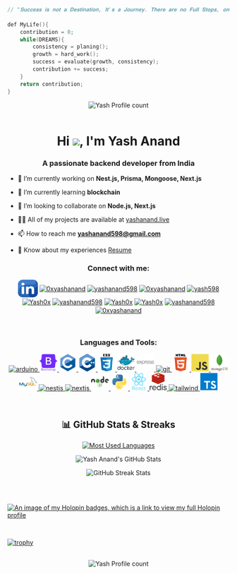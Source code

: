 ```cpp
// "𝐒𝐮𝐜𝐜𝐞𝐬𝐬 𝐢𝐬 𝐧𝐨𝐭 𝐚 𝐃𝐞𝐬𝐭𝐢𝐧𝐚𝐭𝐢𝐨𝐧, 𝐈𝐭'𝐬 𝐚 𝐉𝐨𝐮𝐫𝐧𝐞𝐲. 𝐓𝐡𝐞𝐫𝐞 𝐚𝐫𝐞 𝐧𝐨 𝐅𝐮𝐥𝐥 𝐒𝐭𝐨𝐩𝐬, 𝐨𝐧𝐥𝐲 𝐂𝐨𝐦𝐦𝐚𝐬."

def MyLife(){
    contribution = 0;
    while(DREAMS){
        consistency = planing();
        growth = hard_work();
        success = evaluate(growth, consistency);
        contribution += success;
    }
    return contribution;
}

```

<!--profile visit count-->

<div align="center">
    <img src="https://komarev.com/ghpvc/?username=0xYashAnand&style=for-the-badge" alt="Yash Profile count" />

<!-- ![visitors](https://visitor-badge.laobi.icu/badge?page_id=0xYashAnand.0xYashAnand&label=Profile%20views&color=0e75b6&style=flat) -->

</div>

</br>

<h1 align="center">Hi <img src="https://github.com/TheDudeThatCode/TheDudeThatCode/blob/master/Assets/Hi.gif" width="29px">, I'm Yash Anand</h1>

<h3 align="center">A passionate backend developer from India</h3>
<!-- 
Connect with me
<p align="center">
<a href="http://www.linkedin.com/in/0xYashAnand" target="blank"><img align="center" src="img/linkedin.png" alt="0xYashAnand" height="40" width="40" /></a>
 <a href="https://twitter.com/0xYashAnand" target="blank"><img align="center" src="img/twitter.png" alt="" height="40" width="40" /></a> -->
<!-- <a href="https://instagram.com/0xYashAnand" target="blank"><img align="center" src="https://raw.githubusercontent.com/rahuldkjain/github-profile-readme-generator/master/src/images/icons/Social/instagram.svg" alt="0xYashAnand" height="40" width="40" /></a> -->
<!-- <a href="https://leetcode.com/Yash0x/" target="blank"><img align="center" src="img/-your-coding-skills-and-quickly-.png" alt="0xYd" height="40" width="40" /></a> -->
<!-- <a href="https://codeforces.com/profile/Yash0x" target="blank"><img align="center" src="img/codeforces.-programming-.png" alt="Yash0x" height="40" width="40" /></a> -->
<!-- <a href="https://www.codechef.com/users/Yash0x" target="blank"><img align="center" src="img/icons8-codechef-240.png" alt="Yash0x" height="40" width="40" /></a> 
<br/><br/> -->

- 🔭 I’m currently working on **Nest.js, Prisma, Mongoose, Next.js**

- 🌱 I’m currently learning **blockchain**

- 👯 I’m looking to collaborate on **Node.js, Next.js**

- 👨‍💻 All of my projects are available at [yashanand.live](https://yashanand.live/)

- 📫 How to reach me **yashanand598@gmail.com**

- 📄 Know about my experiences [Resume](https://drive.google.com/file/d/1OeAIN7nzguIWttYfnW_NP2txF4Gi1gJA/view?usp=sharing)

<h3 align="center">Connect with me:</h3>
<p align="center">
<!-- <a href="https://codepen.io/0xyashanand" target="blank"><img align="center" src="https://raw.githubusercontent.com/rahuldkjain/github-profile-readme-generator/master/src/images/icons/Social/codepen.svg" alt="0xyashanand" height="40" width="45" /></a> -->
<!-- <a href="https://dev.to/0xyashanand" target="blank"><img align="center" src="https://raw.githubusercontent.com/rahuldkjain/github-profile-readme-generator/master/src/images/icons/Social/devto.svg" alt="0xyashanand" height="40" width="45" /></a>
<a href="https://twitter.com/0xyashanand" target="blank"><img align="center" src="https://raw.githubusercontent.com/rahuldkjain/github-profile-readme-generator/master/src/images/icons/Social/twitter.svg" alt="0xyashanand" height="40" width="45" /></a> -->
<!-- <a href="https://linkedin.com/in/0xyashanand" target="blank"><img align="center" src="https://raw.githubusercontent.com/rahuldkjain/github-profile-readme-generator/master/src/images/icons/Social/linked-in-alt.svg" alt="0xyashanand" height="40" width="45" /></a> -->
<a href="http://www.linkedin.com/in/0xYashAnand" target="blank"><img align="center" src="img/linkedin.png" alt="0xYashAnand" height="40" width="45" /></a>
<a href="https://stackoverflow.com/users/15593818/yash-anand" target="blank"><img align="center" src="https://raw.githubusercontent.com/rahuldkjain/github-profile-readme-generator/master/src/images/icons/Social/stack-overflow.svg" alt="0xyashanand" height="40" width="45" /></a>
<!-- <a href="https://codesandbox.com/0xyashanand" target="blank"><img align="center" src="https://raw.githubusercontent.com/rahuldkjain/github-profile-readme-generator/master/src/images/icons/Social/codesandbox.svg" alt="0xyashanand" height="40" width="45" /></a> -->
<a href="https://kaggle.com/yashanand598" target="blank"><img align="center" src="https://raw.githubusercontent.com/rahuldkjain/github-profile-readme-generator/master/src/images/icons/Social/kaggle.svg" alt="yashanand598" height="40" width="45" /></a>
<a href="https://instagram.com/0xyashanand" target="blank"><img align="center" src="https://raw.githubusercontent.com/rahuldkjain/github-profile-readme-generator/master/src/images/icons/Social/instagram.svg" alt="0xyashanand" height="40" width="45" /></a>
<!-- <a href="https://dribbble.com/0xyashanand" target="blank"><img align="center" src="https://raw.githubusercontent.com/rahuldkjain/github-profile-readme-generator/master/src/images/icons/Social/dribbble.svg" alt="0xyashanand" height="40" width="45" /></a> -->
<a href="https://www.behance.net/yash598" target="blank"><img align="center" src="https://raw.githubusercontent.com/rahuldkjain/github-profile-readme-generator/master/src/images/icons/Social/behance.svg" alt="yash598" height="40" width="45" /></a>
<!-- <a href="https://hashnode.com/0xyashanand" target="blank"><img align="center" src="https://raw.githubusercontent.com/rahuldkjain/github-profile-readme-generator/master/src/images/icons/Social/hashnode.svg" alt="0xyashanand" height="40" width="45" /></a> -->
<!-- <a href="https://medium.com/0xyashanand" target="blank"><img align="center" src="https://raw.githubusercontent.com/rahuldkjain/github-profile-readme-generator/master/src/images/icons/Social/medium.svg" alt="0xyashanand" height="40" width="45" /></a> -->
<!-- <a href="https://www.youtube.com/c/0xyashanand" target="blank"><img align="center" src="https://raw.githubusercontent.com/rahuldkjain/github-profile-readme-generator/master/src/images/icons/Social/youtube.svg" alt="0xyashanand" height="40" width="45" /></a> -->
<a href="https://www.codechef.com/users/Yash0x" target="blank"><img align="center" src="https://cdn.jsdelivr.net/npm/simple-icons@3.1.0/icons/codechef.svg" alt="Yash0x" height="40" width="45" /></a> 
<a href="https://www.hackerrank.com/yashanand598" target="blank"><img align="center" src="https://raw.githubusercontent.com/rahuldkjain/github-profile-readme-generator/master/src/images/icons/Social/hackerrank.svg" alt="yashanand598" height="40" width="45" /></a>
<a href="https://codeforces.com/profile/Yash0x" target="blank"><img align="center" src="https://raw.githubusercontent.com/rahuldkjain/github-profile-readme-generator/master/src/images/icons/Social/codeforces.svg" alt="Yash0x" height="40" width="45" /></a>
<a href="https://www.leetcode.com/Yash0x" target="blank"><img align="center" src="https://raw.githubusercontent.com/rahuldkjain/github-profile-readme-generator/master/src/images/icons/Social/leet-code.svg" alt="Yash0x" height="40" width="45" /></a>
<!-- <a href="https://www.hackerearth.com/0xyashanand" target="blank"><img align="center" src="https://raw.githubusercontent.com/rahuldkjain/github-profile-readme-generator/master/src/images/icons/Social/hackerearth.svg" alt="0xyashanand" height="40" width="45" /></a> -->
<a href="https://auth.geeksforgeeks.org/user/yashanand598" target="blank"><img align="center" src="https://raw.githubusercontent.com/rahuldkjain/github-profile-readme-generator/master/src/images/icons/Social/geeks-for-geeks.svg" alt="yashanand598" height="40" width="45" /></a>
<!-- <a href="https://www.topcoder.com/members/0xyashanand" target="blank"><img align="center" src="https://raw.githubusercontent.com/rahuldkjain/github-profile-readme-generator/master/src/images/icons/Social/topcoder.svg" alt="0xyashanand" height="40" width="45" /></a> -->
<a href="/0xyashanand" target="blank"><img align="center" src="https://raw.githubusercontent.com/rahuldkjain/github-profile-readme-generator/master/src/images/icons/Social/rss.svg" alt="0xyashanand" height="40" width="45" /></a>
</p>
<br/>
<h3 align="center">Languages and Tools:</h3>
<p align="center"> <a href="https://www.arduino.cc/" target="_blank" rel="noreferrer"> <img src="https://cdn.worldvectorlogo.com/logos/arduino-1.svg" alt="arduino" width="40" height="40"/> </a> <a href="https://getbootstrap.com" target="_blank" rel="noreferrer"> <img src="https://raw.githubusercontent.com/devicons/devicon/master/icons/bootstrap/bootstrap-plain-wordmark.svg" alt="bootstrap" width="40" height="40"/> </a> <a href="https://www.cprogramming.com/" target="_blank" rel="noreferrer"> <img src="https://raw.githubusercontent.com/devicons/devicon/master/icons/c/c-original.svg" alt="c" width="40" height="40"/> </a> <a href="https://www.w3schools.com/cpp/" target="_blank" rel="noreferrer"> <img src="https://raw.githubusercontent.com/devicons/devicon/master/icons/cplusplus/cplusplus-original.svg" alt="cplusplus" width="40" height="40"/> </a> <a href="https://www.w3schools.com/css/" target="_blank" rel="noreferrer"> <img src="https://raw.githubusercontent.com/devicons/devicon/master/icons/css3/css3-original-wordmark.svg" alt="css3" width="40" height="40"/> </a> <a href="https://www.docker.com/" target="_blank" rel="noreferrer"> <img src="https://raw.githubusercontent.com/devicons/devicon/master/icons/docker/docker-original-wordmark.svg" alt="docker" width="40" height="40"/> </a> <a href="https://expressjs.com" target="_blank" rel="noreferrer"> <img src="https://raw.githubusercontent.com/devicons/devicon/master/icons/express/express-original-wordmark.svg" alt="express" width="40" height="40"/> </a> <a href="https://git-scm.com/" target="_blank" rel="noreferrer"> <img src="https://www.vectorlogo.zone/logos/git-scm/git-scm-icon.svg" alt="git" width="40" height="40"/> </a> <a href="https://www.w3.org/html/" target="_blank" rel="noreferrer"> <img src="https://raw.githubusercontent.com/devicons/devicon/master/icons/html5/html5-original-wordmark.svg" alt="html5" width="40" height="40"/> </a> <a href="https://developer.mozilla.org/en-US/docs/Web/JavaScript" target="_blank" rel="noreferrer"> <img src="https://raw.githubusercontent.com/devicons/devicon/master/icons/javascript/javascript-original.svg" alt="javascript" width="40" height="40"/> </a> <a href="https://www.mongodb.com/" target="_blank" rel="noreferrer"> <img src="https://raw.githubusercontent.com/devicons/devicon/master/icons/mongodb/mongodb-original-wordmark.svg" alt="mongodb" width="40" height="40"/> </a> <a href="https://www.mysql.com/" target="_blank" rel="noreferrer"> <img src="https://raw.githubusercontent.com/devicons/devicon/master/icons/mysql/mysql-original-wordmark.svg" alt="mysql" width="40" height="40"/> </a> <a href="https://nestjs.com/" target="_blank" rel="noreferrer"> <img src="https://cdn.worldvectorlogo.com/logos/nestjs.svg" alt="nestjs" width="40" height="40"/> </a> <a href="https://nextjs.org/" target="_blank" rel="noreferrer"> <img src="https://cdn.worldvectorlogo.com/logos/nextjs-2.svg" alt="nextjs" width="40" height="40"/> </a> <a href="https://nodejs.org" target="_blank" rel="noreferrer"> <img src="https://raw.githubusercontent.com/devicons/devicon/master/icons/nodejs/nodejs-original-wordmark.svg" alt="nodejs" width="40" height="40"/> </a> <a href="https://www.python.org" target="_blank" rel="noreferrer"> <img src="https://raw.githubusercontent.com/devicons/devicon/master/icons/python/python-original.svg" alt="python" width="40" height="40"/> </a> <a href="https://reactjs.org/" target="_blank" rel="noreferrer"> <img src="https://raw.githubusercontent.com/devicons/devicon/master/icons/react/react-original-wordmark.svg" alt="react" width="40" height="40"/> </a> <a href="https://redis.io" target="_blank" rel="noreferrer"> <img src="https://raw.githubusercontent.com/devicons/devicon/master/icons/redis/redis-original-wordmark.svg" alt="redis" width="40" height="40"/> </a> <a href="https://tailwindcss.com/" target="_blank" rel="noreferrer"> <img src="https://www.vectorlogo.zone/logos/tailwindcss/tailwindcss-icon.svg" alt="tailwind" width="40" height="40"/> </a> <a href="https://www.typescriptlang.org/" target="_blank" rel="noreferrer"> <img src="https://raw.githubusercontent.com/devicons/devicon/master/icons/typescript/typescript-original.svg" alt="typescript" width="40" height="40"/> </a> </p>

<div align="center">
<br/>

## 📊 GitHub Stats & Streaks

<!-- Most Used Languages -->
<a href="https://github.com/anuraghazra/convoychat">
  <img height=200 src="https://github-readme-stats.vercel.app/api/top-langs?username=0xYashAnand&layout=compact&langs_count=8&card_width=320" alt="Most Used Languages" />
</a>

<br/>

<!-- GitHub Stats -->

![Yash Anand's GitHub Stats](https://github-readme-stats.vercel.app/api?username=0xYashAnand&show_icons=true&hide_border=true&rank_icon=github)

<!-- GitHub Streak -->
<img src="https://github-readme-streak-stats.herokuapp.com/?user=0xYashAnand&hide_border=true" alt="GitHub Streak Stats" />

</div>

<br/><br/>

<!--Holopin Badges-->

[![An image of my Holopin badges, which is a link to view my full Holopin profile](https://holopin.me/0xyash)](https://holopin.io/@0xyash)

<br/>

[![trophy](https://github-profile-trophy.vercel.app/?username=0xyashanand&theme=onedark)](https://github.com/0xyashanand)

<br/>

<!--profile visit count-->

<div align="center">
    <img src="https://komarev.com/ghpvc/?username=0xYashAnand&style=for-the-badge" alt="Yash Profile count" />

<!-- ![visitors](https://visitor-badge.laobi.icu/badge?page_id=0xYashAnand.0xYashAnand&label=Profile%20views&color=0e75b6&style=flat) -->

</div>

